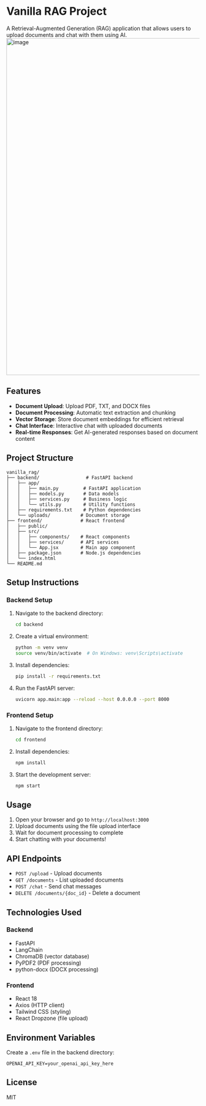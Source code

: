 # Vanilla RAG Project

A Retrieval-Augmented Generation (RAG) application that allows users to upload documents and chat with them using AI.
<img width="1696" height="877" alt="image" src="https://github.com/user-attachments/assets/097ac6b8-2113-4e66-ab9e-c9c7734b2cc2" />


## Features

- **Document Upload**: Upload PDF, TXT, and DOCX files
- **Document Processing**: Automatic text extraction and chunking
- **Vector Storage**: Store document embeddings for efficient retrieval
- **Chat Interface**: Interactive chat with uploaded documents
- **Real-time Responses**: Get AI-generated responses based on document content

## Project Structure

```
vanilla_rag/
├── backend/                 # FastAPI backend
│   ├── app/
│   │   ├── main.py         # FastAPI application
│   │   ├── models.py       # Data models
│   │   ├── services.py     # Business logic
│   │   └── utils.py        # Utility functions
│   ├── requirements.txt    # Python dependencies
│   └── uploads/           # Document storage
├── frontend/              # React frontend
│   ├── public/
│   ├── src/
│   │   ├── components/    # React components
│   │   ├── services/      # API services
│   │   └── App.jsx        # Main app component
│   ├── package.json       # Node.js dependencies
│   └── index.html
└── README.md
```

## Setup Instructions

### Backend Setup

1. Navigate to the backend directory:
   ```bash
   cd backend
   ```

2. Create a virtual environment:
   ```bash
   python -m venv venv
   source venv/bin/activate  # On Windows: venv\Scripts\activate
   ```

3. Install dependencies:
   ```bash
   pip install -r requirements.txt
   ```

4. Run the FastAPI server:
   ```bash
   uvicorn app.main:app --reload --host 0.0.0.0 --port 8000
   ```

### Frontend Setup

1. Navigate to the frontend directory:
   ```bash
   cd frontend
   ```

2. Install dependencies:
   ```bash
   npm install
   ```

3. Start the development server:
   ```bash
   npm start
   ```

## Usage

1. Open your browser and go to `http://localhost:3000`
2. Upload documents using the file upload interface
3. Wait for document processing to complete
4. Start chatting with your documents!

## API Endpoints

- `POST /upload` - Upload documents
- `GET /documents` - List uploaded documents
- `POST /chat` - Send chat messages
- `DELETE /documents/{doc_id}` - Delete a document

## Technologies Used

### Backend
- FastAPI
- LangChain
- ChromaDB (vector database)
- PyPDF2 (PDF processing)
- python-docx (DOCX processing)

### Frontend
- React 18
- Axios (HTTP client)
- Tailwind CSS (styling)
- React Dropzone (file upload)

## Environment Variables

Create a `.env` file in the backend directory:
```
OPENAI_API_KEY=your_openai_api_key_here
```

## License

MIT
